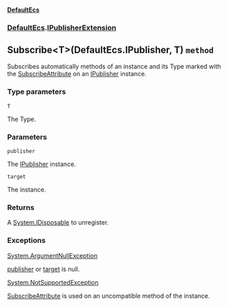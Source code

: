 #### [DefaultEcs](./DefaultEcs.md 'DefaultEcs')
### [DefaultEcs](./DefaultEcs.md#DefaultEcs 'DefaultEcs').[IPublisherExtension](./DefaultEcs-IPublisherExtension.md 'DefaultEcs.IPublisherExtension')
## Subscribe&lt;T&gt;(DefaultEcs.IPublisher, T) `method`
Subscribes automatically methods of an instance and its Type marked with the [SubscribeAttribute](./DefaultEcs-SubscribeAttribute.md 'DefaultEcs.SubscribeAttribute') on an [IPublisher](./DefaultEcs-IPublisher.md 'DefaultEcs.IPublisher') instance.
### Type parameters

<a name='DefaultEcs-IPublisherExtension-Subscribe-T-(DefaultEcs-IPublisher-_T)-T'></a>
`T`

The Type.
### Parameters

<a name='DefaultEcs-IPublisherExtension-Subscribe-T-(DefaultEcs-IPublisher-_T)-publisher'></a>
`publisher`

The [IPublisher](./DefaultEcs-IPublisher.md 'DefaultEcs.IPublisher') instance.

<a name='DefaultEcs-IPublisherExtension-Subscribe-T-(DefaultEcs-IPublisher-_T)-target'></a>
`target`

The instance.
### Returns
A [System.IDisposable](https://docs.microsoft.com/en-us/dotnet/api/System.IDisposable 'System.IDisposable') to unregister.
### Exceptions

[System.ArgumentNullException](https://docs.microsoft.com/en-us/dotnet/api/System.ArgumentNullException 'System.ArgumentNullException')

[publisher](#DefaultEcs-IPublisherExtension-Subscribe-T-(DefaultEcs-IPublisher-_T)-publisher 'DefaultEcs.IPublisherExtension.Subscribe&lt;T&gt;(DefaultEcs.IPublisher, T).publisher') or [target](#DefaultEcs-IPublisherExtension-Subscribe-T-(DefaultEcs-IPublisher-_T)-target 'DefaultEcs.IPublisherExtension.Subscribe&lt;T&gt;(DefaultEcs.IPublisher, T).target') is null.

[System.NotSupportedException](https://docs.microsoft.com/en-us/dotnet/api/System.NotSupportedException 'System.NotSupportedException')

[SubscribeAttribute](./DefaultEcs-SubscribeAttribute.md 'DefaultEcs.SubscribeAttribute') is used on an uncompatible method of the instance.
